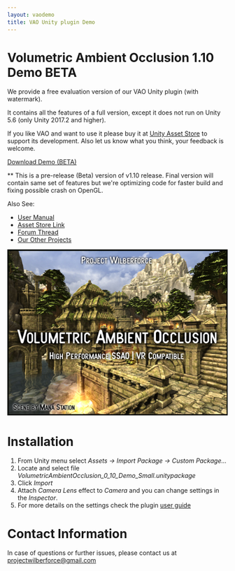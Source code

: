 ```yaml
---
layout: vaodemo
title: VAO Unity plugin Demo
---
```


# Volumetric Ambient Occlusion 1.10 Demo BETA

<!--
**[2017/07/11] UPDATED** *to version 1.8 (Fixed jaggy edges in single pass stereo, improved compatibility with Unity 2017)*

**[2017/18/8] UPDATED** *to version 1.7 (Improved visual quality, radius limits controls + Unity integration bugfixes)*

**[2017/19/4] UPDATED** *to version 1.6.1 (Fixed flickering and loss of detail bugs, fixed undo command)*

**[2017/23/3] UPDATED** *to version 1.6 (Command buffer implementation, Unity Post-process stack compatibility, Customizable Blur)*

**[2017/3/3] UPDATED** *to version 1.5 (Performance optimizations - adaptive sampling and downsampled pre-pass)*

**[2017/5/2] UPDATED** *to version 1.4.1 (Single Pass Stereo Rendering support for VR)*

-->

We provide a free evaluation version of our VAO Unity plugin (with watermark).

It contains all the features of a full version, except it does not run on Unity 5.6 (only Unity 2017.2 and higher).

If you like VAO and want to use it please buy it at [Unity Asset Store](http://u3d.as/xzs) to support its development. Also let us know what you think, your feedback is welcome.

<a href="https://projectwilberforce.github.io/vaodemo/VolumetricAmbientOcclusion_0_10_Demo_Small.unitypackage" class="downloadbtn">Download Demo (BETA)</a>

** This is a pre-release (Beta) version of v1.10 release. Final version will contain same set of features but we're optimizing code for faster build and fixing possible crash on OpenGL.

<!--
<a href="https://projectwilberforce.github.io/vaodemo/VolumetricAmbientOcclusion_1_8_Demo_Small.zip">Download Demo without sample scene (smaller and faster import)</a>
-->

Also See:

 - [User Manual](https://projectwilberforce.github.io/vaomanual)
 - [Asset Store Link](http://u3d.as/xzs)
 - [Forum Thread](http://forum.unity3d.com/threads/volumetric-ambient-occlusion-image-effect.428426/)
 - [Our Other Projects](https://www.assetstore.unity3d.com/en/#!/search/page=1/sortby=popularity/query=publisher:22764)

![](vao_1_9.jpg)


# Installation

1. From Unity menu select *Assets -> Import Package -> Custom Package...*
2. Locate and select file *VolumetricAmbientOcclusion_0_10_Demo_Small.unitypackage*  
3. Click *Import*   
5. Attach *Camera Lens* effect to *Camera* and you can change settings in the *Inspector*.
6. For more details on the settings check the plugin [user guide](/vaomanual)

# Contact Information
In case of questions or further issues, please contact us at <projectwilberforce@gmail.com>


